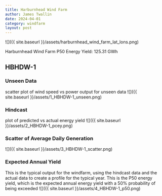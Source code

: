```yaml
---
title: Harburnhead Wind Farm
author: James Twallin
date: 2024-04-01
category: windfarm
layout: post
---
```

![]({{ site.baseurl }}/assets/harburnhead_wind_farm_lat_lons.png)

Harburnhead Wind Farm P50 Energy Yield: 125.31 GWh

HBHDW-1
-------------
### Unseen Data 
scatter plot of wind speed vs power output for unseen data
![]({{ site.baseurl }}/assets/1_HBHDW-1_unseen.png)
### Hindcast 
plot of predicted vs actual energy yield
![]({{ site.baseurl }}/assets/2_HBHDW-1_pcey.png)
### Scatter of Average Daily Generation 

![]({{ site.baseurl }}/assets/3_HBHDW-1_scatter.png)
### Expected Annual Yield 
This is the typical output for the windfarm, using the hindcast data and the actual data to create a profile for the typical year. This is the P50 energy yield, which is the expected annual energy yield with a 50% probability of being exceeded
![]({{ site.baseurl }}/assets/4_HBHDW-1_p50.png)

